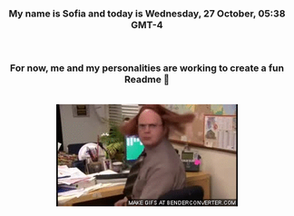 


<div align="center">
<h3 >My name is Sofia and today is Wednesday, 27 October, 05:38 GMT-4</h3><br>
<h3 >For now, me and my personalities are working to create a fun Readme 👋
</h3><br>
<img src='img/dwight.gif' alt='working...'/>
</div>
